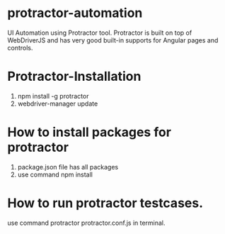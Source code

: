 # protractor-automation
UI Automation using Protractor tool.
Protractor is built on top of WebDriverJS and has very good built-in supports for Angular pages and controls.

# Protractor-Installation
1. npm install -g protractor 
2. webdriver-manager update

# How to install packages for protractor
1. package.json file has all packages
2. use command npm install 

# How to run protractor testcases.
use command protractor protractor.conf.js in terminal.

